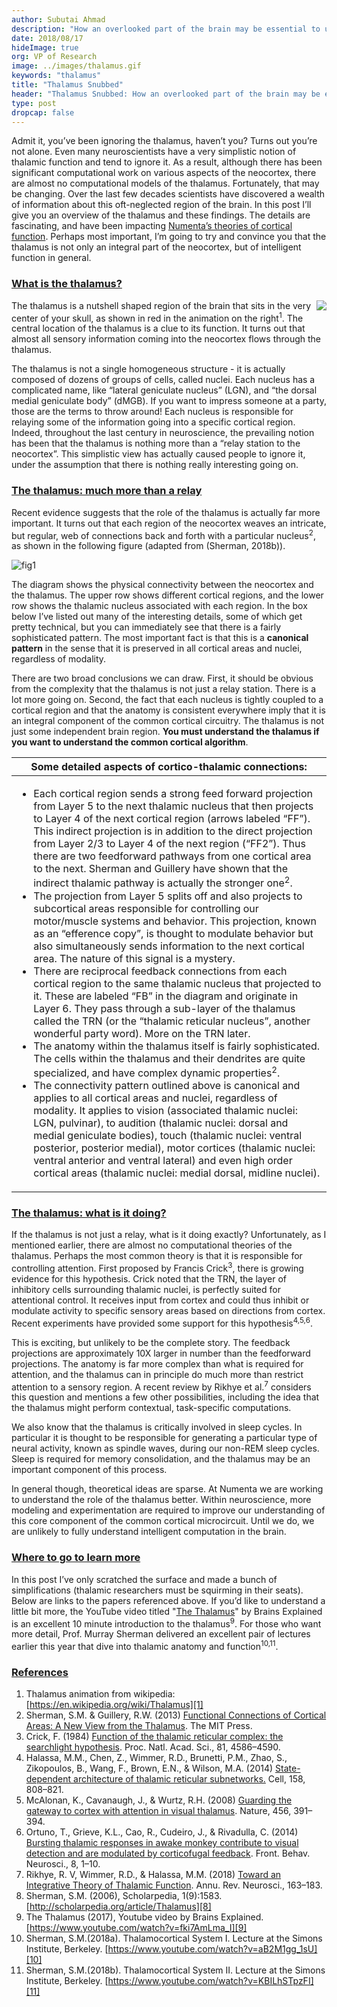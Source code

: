 ```yaml
---
author: Subutai Ahmad
description: "How an overlooked part of the brain may be essential to understanding intelligence. Admit it, you’ve been ignoring the thalamus, haven’t you? Turns out you’re not alone. Even many neuroscientists have a very simplistic notion of thalamic function and tend to ignore it. As a result, although there has been significant computational work on various aspects of the neocortex, there are almost no computational models of the thalamus. Fortunately, that may be changing."
date: 2018/08/17
hideImage: true
org: VP of Research
image: ../images/thalamus.gif
keywords: "thalamus"
title: "Thalamus Snubbed"
header: "Thalamus Snubbed: How an overlooked part of the brain may be essential to understanding intelligence"
type: post
dropcap: false
---
```


Admit it, you’ve been ignoring the thalamus, haven’t you? Turns out you’re not alone. Even many neuroscientists have a very simplistic notion of thalamic function and tend to ignore it. As a result, although there has been significant computational work on various aspects of the neocortex, there are almost no computational models of the thalamus. Fortunately, that may be changing. Over the last few decades scientists have discovered a wealth of information about this oft-neglected region of the brain. In this post I’ll give you an overview of the thalamus and these findings. The details are fascinating, and have been impacting [Numenta’s theories of cortical function](/neuroscience-research/). Perhaps most important, I’m going to try and convince you that the thalamus is not only an integral part of the neocortex, but of intelligent function in general.

### <u>What is the thalamus?</u>
<img src="../images/thalamus.gif" align="right" style="border:none; box-shadow:none">
The thalamus is a nutshell shaped region of the brain that sits in the very center of your skull, as shown in red in the animation on the right<sup>1</sup>. The central location of the thalamus is a clue to its function.  It turns out that almost all sensory information coming into the neocortex flows through the thalamus.


The thalamus is not a single homogeneous structure - it is actually composed of dozens of groups of cells, called nuclei. Each nucleus has a complicated name, like “lateral geniculate nucleus” (LGN), and “the dorsal medial geniculate body” (dMGB). If you want to impress someone at a party, those are the terms to throw around! Each nucleus is responsible for relaying some of the information going into a specific cortical region. Indeed, throughout the last century in neuroscience, the prevailing notion has been that the thalamus is nothing more than a “relay station to the neocortex”. This simplistic view has actually caused people to ignore it, under the assumption that there is nothing really interesting going on.

### <u>The thalamus: much more than a relay</u>

Recent evidence suggests that the role of the thalamus is actually far more important. It turns out that each region of the neocortex weaves an intricate, but regular, web of connections back and forth with a particular nucleus<sup>2</sup>, as shown in the following figure (adapted from (Sherman, 2018b)).

![fig1](../images/fig1.png)

The diagram shows the physical connectivity between the neocortex and the thalamus. The upper row shows different cortical regions, and the lower row shows the thalamic nucleus associated with each region. In the box below I’ve listed out many of the interesting details, some of which get pretty technical, but you can immediately see that there is a fairly sophisticated pattern. The most important fact is that this is a **canonical pattern** in the sense that it is preserved in all cortical areas and nuclei, regardless of modality.

There are two broad conclusions we can draw.  First, it should be obvious from the complexity that the thalamus is not just a relay station. There is a lot more going on. Second, the fact that each nucleus is tightly coupled to a cortical region and that the anatomy is consistent everywhere imply that it is an integral component of the common cortical circuitry. The thalamus is not just some independent brain region. **You must understand the thalamus if you want to understand the common cortical algorithm**.

|Some detailed aspects of cortico-thalamic connections:|
|---|
| <ul> <li>Each cortical region sends a strong feed forward projection from Layer 5 to the next thalamic nucleus that then projects to Layer 4 of the next cortical region (arrows labeled “FF”). This indirect projection is in addition to the direct projection from Layer 2/3 to Layer 4 of the next region (“FF2”). Thus there are two feedforward pathways from one cortical area to the next. Sherman and Guillery have shown that the indirect thalamic pathway is actually the stronger one<sup>2</sup>.</li><li>The projection from Layer 5 splits off and also projects to subcortical areas responsible for controlling our motor/muscle systems and behavior. This projection, known as an “efference copy”, is thought to modulate behavior but also simultaneously sends information to the next cortical area. The nature of this signal is a mystery.</li><li>There are reciprocal feedback connections from each cortical region to the same thalamic nucleus that projected to it. These are labeled “FB” in the diagram and originate in Layer 6. They pass through a sub-layer of the thalamus called the TRN (or the “thalamic reticular nucleus”, another wonderful party word). More on the TRN later.</li><li>The anatomy within the thalamus itself is fairly sophisticated. The cells within the thalamus and their dendrites are quite specialized, and have complex dynamic properties<sup>2</sup>.</li><li>The connectivity pattern outlined above is canonical and applies to all cortical areas and nuclei, regardless of modality. It applies to vision (associated thalamic nuclei: LGN, pulvinar), to audition (thalamic nuclei: dorsal and medial geniculate bodies), touch (thalamic nuclei: ventral posterior, posterior medial), motor cortices (thalamic nuclei: ventral anterior and ventral lateral) and even high order cortical areas (thalamic nuclei: medial dorsal, midline nuclei).</li></ul>|
</div>

### <u>The thalamus: what is it doing?</u>

If the thalamus is not just a relay, what is it doing exactly? Unfortunately, as I mentioned earlier, there are almost no computational theories of the thalamus. Perhaps the most common theory is that it is responsible for controlling attention. First proposed by Francis Crick<sup>3</sup>, there is growing evidence for this hypothesis. Crick noted that the TRN, the layer of inhibitory cells surrounding thalamic nuclei, is perfectly suited for attentional control. It receives input from cortex and could thus inhibit or modulate activity to specific sensory areas based on directions from cortex.  Recent experiments have provided some support for this hypothesis<sup>4,5,6</sup>.

This is exciting, but unlikely to be the complete story. The feedback projections are approximately 10X larger in number than the feedforward projections. The anatomy is far more complex than what is required for attention, and the thalamus can in principle do much more than restrict attention to a sensory region. A recent review by Rikhye et al.<sup>7</sup> considers this question and mentions a few other possibilities, including the idea that the thalamus might perform contextual, task-specific computations.

We also know that the thalamus is critically involved in sleep cycles. In particular it is thought to be responsible for generating a particular type of neural activity, known as spindle waves, during our non-REM sleep cycles. Sleep is required for memory consolidation, and the thalamus may be an important component of this process.

In general though, theoretical ideas are sparse. At Numenta we are working to understand the role of the thalamus better. Within neuroscience, more modeling and experimentation are required to improve our understanding of this core component of the common cortical microcircuit. Until we do, we are unlikely to fully understand intelligent computation in the brain.


### <u>Where to go to learn more</u>

In this post I’ve only scratched the surface and made a bunch of simplifications (thalamic researchers must be squirming in their seats). Below are links to the papers referenced above. If you’d like to understand a little bit more, the YouTube video titled "[The Thalamus][9]" by Brains Explained is an excellent 10 minute introduction to the thalamus<sup>9</sup>.  For those who want more detail, Prof. Murray Sherman delivered an excellent pair of lectures earlier this year that dive into thalamic anatomy and function<sup>10,11</sup>.

### <u>References</u>

1.	Thalamus animation from wikipedia: [https://en.wikipedia.org/wiki/Thalamus][1]
2.	Sherman, S.M. & Guillery, R.W. (2013) [Functional Connections of Cortical Areas: A New View from the Thalamus][2]. The MIT Press.
3.	Crick, F. (1984) [Function of the thalamic reticular complex: the searchlight hypothesis][3]. Proc. Natl. Acad. Sci., 81, 4586–4590.
4.	Halassa, M.M., Chen, Z., Wimmer, R.D., Brunetti, P.M., Zhao, S., Zikopoulos, B., Wang, F., Brown, E.N., & Wilson, M.A. (2014) [State-dependent architecture of thalamic reticular subnetworks.][4] Cell, 158, 808–821.
5.	McAlonan, K., Cavanaugh, J., & Wurtz, R.H. (2008) [Guarding the gateway to cortex with attention in visual thalamus][5]. Nature, 456, 391–394.
6.	Ortuno, T., Grieve, K.L., Cao, R., Cudeiro, J., & Rivadulla, C. (2014) [Bursting thalamic responses in awake monkey contribute to visual detection and are modulated by corticofugal feedback][6]. Front. Behav. Neurosci., 8, 1–10.
7.	Rikhye, R. V, Wimmer, R.D., & Halassa, M.M. (2018) [Toward an Integrative Theory of Thalamic Function][7]. Annu. Rev. Neurosci., 163–183.
8.	Sherman, S.M. (2006), Scholarpedia, 1(9):1583. [http://scholarpedia.org/article/Thalamus][8]
9.	The Thalamus (2017), Youtube video by Brains Explained. [https://www.youtube.com/watch?v=fki7AmLma_I][9]
10.	Sherman, S.M.(2018a). Thalamocortical System I. Lecture at the Simons Institute, Berkeley. [https://www.youtube.com/watch?v=aB2M1gg_1sU][10]
11.	Sherman, S.M.(2018b). Thalamocortical System II. Lecture at the Simons Institute, Berkeley. [https://www.youtube.com/watch?v=KBILhSTpzFI][11]

[1]: https://en.wikipedia.org/wiki/Thalamus
[2]: https://mitpress.mit.edu/books/functional-connections-cortical-areas
[3]: https://doi.org/10.1073/pnas.81.14.4586
[4]: https://doi.org/10.1016/j.cell.2014.06.025
[5]: https://doi.org/10.1038/nature07382
[6]: https://dx.doi.org/10.3389%2Ffnbeh.2014.00198
[7]: https://doi.org/10.1146/annurev-neuro-080317-062144
[8]: http://scholarpedia.org/article/Thalamus
[9]: https://www.youtube.com/watch?v=fki7AmLma_I
[10]: https://www.youtube.com/watch?v=aB2M1gg_1sU
[11]: https://www.youtube.com/watch?v=KBILhSTpzFI
